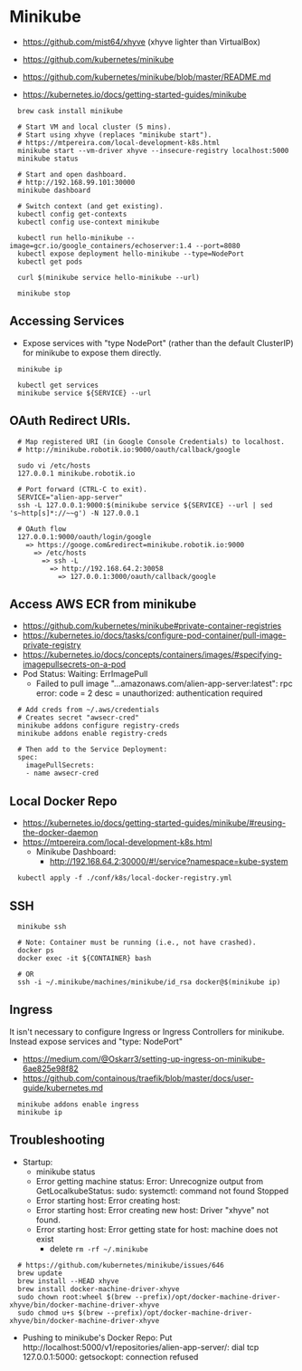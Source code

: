 # Minikube

- https://github.com/mist64/xhyve (xhyve lighter than VirtualBox)

- https://github.com/kubernetes/minikube
- https://github.com/kubernetes/minikube/blob/master/README.md
- https://kubernetes.io/docs/getting-started-guides/minikube

~~~~
  brew cask install minikube

  # Start VM and local cluster (5 mins).
  # Start using xhyve (replaces "minikube start").
  # https://mtpereira.com/local-development-k8s.html
  minikube start --vm-driver xhyve --insecure-registry localhost:5000
  minikube status
  
  # Start and open dashboard.
  # http://192.168.99.101:30000
  minikube dashboard

  # Switch context (and get existing).
  kubectl config get-contexts
  kubectl config use-context minikube

  kubectl run hello-minikube --image=gcr.io/google_containers/echoserver:1.4 --port=8080
  kubectl expose deployment hello-minikube --type=NodePort
  kubectl get pods

  curl $(minikube service hello-minikube --url)

  minikube stop
~~~~

## Accessing Services

- Expose services with "type NodePort" (rather than the default ClusterIP) for minikube to expose them directly.

~~~~
  minikube ip

  kubectl get services
  minikube service ${SERVICE} --url
~~~~

## OAuth Redirect URIs.

~~~~
  # Map registered URI (in Google Console Credentials) to localhost.
  # http://minikube.robotik.io:9000/oauth/callback/google

  sudo vi /etc/hosts
  127.0.0.1 minikube.robotik.io
  
  # Port forward (CTRL-C to exit).
  SERVICE="alien-app-server"
  ssh -L 127.0.0.1:9000:$(minikube service ${SERVICE} --url | sed 's~http[s]*://~~g') -N 127.0.0.1
  
  # OAuth flow
  127.0.0.1:9000/oauth/login/google
    => https://googe.com&redirect=minikube.robotik.io:9000 
      => /etc/hosts 
        => ssh -L
          => http://192.168.64.2:30058
            => 127.0.0.1:3000/oauth/callback/google
~~~~

## Access AWS ECR from minikube

- https://github.com/kubernetes/minikube#private-container-registries
- https://kubernetes.io/docs/tasks/configure-pod-container/pull-image-private-registry
- https://kubernetes.io/docs/concepts/containers/images/#specifying-imagepullsecrets-on-a-pod
- Pod Status: Waiting: ErrImagePull
  - Failed to pull image "...amazonaws.com/alien-app-server:latest": rpc error: code = 2 desc = unauthorized: authentication required
 
~~~~
  # Add creds from ~/.aws/credentials
  # Creates secret "awsecr-cred"
  minikube addons configure registry-creds
  minikube addons enable registry-creds
  
  # Then add to the Service Deployment:
  spec:
    imagePullSecrets:
    - name awsecr-cred
~~~~

## Local Docker Repo

- https://kubernetes.io/docs/getting-started-guides/minikube/#reusing-the-docker-daemon
- https://mtpereira.com/local-development-k8s.html
  - Minikube Dashboard:
    - http://192.168.64.2:30000/#!/service?namespace=kube-system

~~~~
  kubectl apply -f ./conf/k8s/local-docker-registry.yml
~~~~
 
## SSH 

~~~~
  minikube ssh
  
  # Note: Container must be running (i.e., not have crashed).
  docker ps
  docker exec -it ${CONTAINER} bash
  
  # OR  
  ssh -i ~/.minikube/machines/minikube/id_rsa docker@$(minikube ip)
~~~~ 

## Ingress

It isn't necessary to configure Ingress or Ingress Controllers for minikube.
Instead expose services and "type: NodePort"

- https://medium.com/@Oskarr3/setting-up-ingress-on-minikube-6ae825e98f82
- https://github.com/containous/traefik/blob/master/docs/user-guide/kubernetes.md

~~~~
  minikube addons enable ingress
  minikube ip
~~~~

## Troubleshooting

* Startup:
  - minikube status
  - Error getting machine status: Error: Unrecognize output from GetLocalkubeStatus: sudo: systemctl: command not found Stopped
  - Error starting host:  Error creating host:
  - Error starting host:  Error creating new host: Driver "xhyve" not found.
  - Error starting host:  Error getting state for host: machine does not exist
    - delete `rm -rf ~/.minikube`

~~~~
  # https://github.com/kubernetes/minikube/issues/646
  brew update
  brew install --HEAD xhyve
  brew install docker-machine-driver-xhyve
  sudo chown root:wheel $(brew --prefix)/opt/docker-machine-driver-xhyve/bin/docker-machine-driver-xhyve
  sudo chmod u+s $(brew --prefix)/opt/docker-machine-driver-xhyve/bin/docker-machine-driver-xhyve
~~~~

* Pushing to minikube's Docker Repo:
  Put http://localhost:5000/v1/repositories/alien-app-server/: dial tcp 127.0.0.1:5000: getsockopt: connection refused

